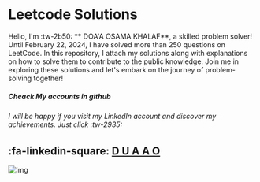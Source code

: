 # Leetcode Solutions
Hello, I'm :tw-2b50: ** DOA'A OSAMA KHALAF**, a skilled problem solver!
Until February 22, 2024, I have solved more than 250 questions on LeetCode. In this repository, I attach my solutions along with explanations on how to solve them to contribute to the public knowledge. Join me in exploring these solutions and let's embark on the journey of problem-solving together!
#####  Cheack My accounts in github 
###### I will be happy if you visit my LinkedIn account and discover my achievements. Just click  :tw-2935:
:fa-linkedin-square:   [D U A A O](http://https://www.linkedin.com/in/dodo88/ "linkedin")
------------


![img](https://cdn.gencraft.com/prod/user/9be89430-198c-4712-83be-46579ade2f98/74aaae15-909d-4659-b422-eb551324e258/image/image1_0.jpg?Expires=1708684627&Signature=bp99aSFWYkIKU82g-AfeDIIua95WgNiafNF2wyYEOmus-54Yg-tgTh09W-tOr15ZfHGabTu11OjTyRPENLR9~XuKRpMp84DyFjbaXC27gbPBX2mitW6a~fBiCbpI5gfWwrw1Ijfhhz6rJUoEL6Hl2~zRj-PI9bKCtbhxYgTF7lTvzOCIdzWquoBz6cAJK1E4mN7naa9s7iNeZALshi~EadlGeY0DexyNl1ka7WkNW~kL4eID5OaITV6bQeE0ghB4Ys4eXkE5NMDBypnb61ly9e7cIM0NNNrmtGzyd82ducYUZGZilQidikq3ad-c--FzZ0aRb4tc2ce4C6AIC~62BA__&Key-Pair-Id=K3RDDB1TZ8BHT8 "img")
